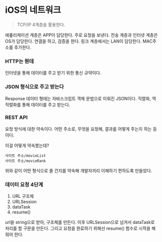 # iOS의 네트워크

> TCP/IP 4계층을 활용한다.

애픞리케이션 계층은 APP이 담당한다. 주로 요청을 보낸다.
전송 계층과 인터넷 계층은 OS가 담당한다. 연결을 하고, 검증을 한다.
링크 계층에서는 LAN이 담당한다. MAC주소를 추가한다.

### HTTP는 뭔데

인터넷을 통해 데이터를 주고 받기 위한 통신 규약이다.

### JSON 형식으로 주고 받는다

Response 데이터 형태는 자바스크립트 객체 문법으로 이뤄진 JSON이다.
직렬화, 역직렬화를 통해 데이터를 주고 받는다.

### REST API

요청 방식에 대한 약속이다.
어떤 주소로, 무엇을 요청해, 결과를 어떻게 주는지 하는 등이다.

이걸 어떻게 약속했는데?

    사이트 주소/movieList
    사이트 주소/movieRank

위와 같이 어떤 형식으로 줄 건지를 약속해 개발자끼리 이해하기 편하도록 만들었다.

### 데이터 요청 4단계

1. URL 구조체
2. URLSession
3. dataTask
4. resume()

url을 string으로 받아, 구조체를 만든다.
이후 URLSession으로 넘겨서 dataTask로 처리를 할 구문을 만든다.
그리고 요청을 완료하기 위해선 resume() 함수로 시작을 해줘야 한다.
